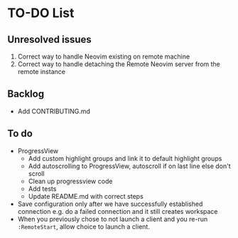 # TO-DO List

## Unresolved issues

1. Correct way to handle Neovim existing on remote machine
2. Correct way to handle detaching the Remote Neovim server from the remote instance

## Backlog

- Add CONTRIBUTING.md

## To do

- ProgressView
  - Add custom highlight groups and link it to default highlight groups
  - Add autoscrolling to ProgressView, autoscroll if on last line else don't scroll
  - Clean up progressview code
  - Add tests
  - Update README.md with correct steps
- Save configuration only after we have successfully established connection e.g.
  do a failed connection and it still creates workspace
- When you previously chose to not launch a client and you re-run `:RemoteStart`,
  allow choice to launch a client.
